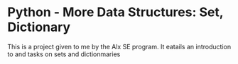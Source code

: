 # Python - More Data Structures: Set, Dictionary
This is a project given to me by the Alx SE program. It eatails an introduction to and tasks on sets and dictionmaries
